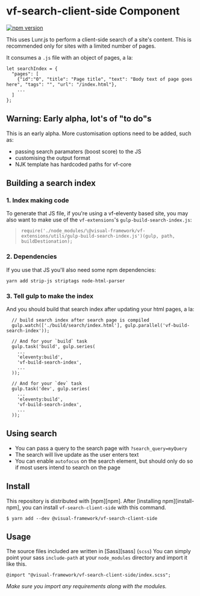 # vf-search-client-side Component

[![npm version](https://badge.fury.io/js/%40visual-framework%2Fvf-search-client-side.svg)](https://badge.fury.io/js/%40visual-framework%2Fvf-search-client-side)

This uses Lunr.js to perform a client-side search of a site's content. This is recommended only for sites with a limited number of pages.

It consumes a `.js` file with an object of pages, a la:

```
let searchIndex = {
  "pages": [
    {"id":"0", "title": "Page title", "text": "Body text of page goes here", "tags": "", "url": "/index.html"},
    ...
  ]
};
```

## Warning: Early alpha, lot's of "to do"s

This is an early alpha. More customisation options need to be added, such as:

- passing search paramaters (boost score) to the JS
- customising the output format
- NJK template has hardcoded paths for vf-core

## Building a search index

### 1. Index making code

To generate that JS file, if you're using a vf-eleventy based site, you may also want to make use of the `vf-extensions`'s `gulp-build-search-index.js`:

> `require('./node_modules/\@visual-framework/vf-extensions/utils/gulp-build-search-index.js')(gulp, path, buildDestionation);`

### 2. Dependencies

If you use that JS you'll also need some npm dependencies:

`yarn add strip-js striptags node-html-parser`

### 3. Tell gulp to make the index

And you should build that search index after updating your html pages, a la:

```
  // build search index after search page is compiled
  gulp.watch(['./build/search/index.html'], gulp.parallel('vf-build-search-index'));

  // And for your `build` task
  gulp.task('build', gulp.series(
    ...
    'eleventy:build',
    'vf-build-search-index',
    ...
  ));

  // And for your `dev` task
  gulp.task('dev', gulp.series(
    ...
    'eleventy:build',
    'vf-build-search-index',
    ...
  ));
```

## Using search

- You can pass a query to the search page with `?search_query=myQuery`
- The search will live update as the user enters text
- You can enable `autofocus` on the search element, but should only do so if most users intend to search on the page

## Install

This repository is distributed with [npm][npm]. After [installing npm][install-npm], you can install `vf-search-client-side` with this command.

```
$ yarn add --dev @visual-framework/vf-search-client-side
```

## Usage

The source files included are written in [Sass][sass] (`scss`) You can simply point your sass `include-path` at your `node_modules` directory and import it like this.

```
@import "@visual-framework/vf-search-client-side/index.scss";
```

_Make sure you import any requirements along with the modules._
